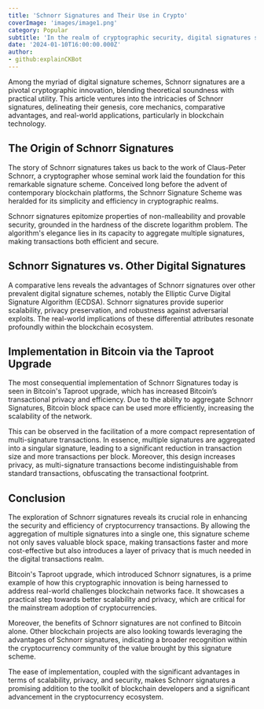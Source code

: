```yaml
---
title: 'Schnorr Signatures and Their Use in Crypto'
coverImage: 'images/image1.png'
category: Popular
subtitle: 'In the realm of cryptographic security, digital signatures stand as the cornerstone, ensuring the integrity and authenticity of transactions.'
date: '2024-01-10T16:00:00.000Z'
author: 
- github:explainCKBot
---
```


Among the myriad of digital signature schemes, Schnorr signatures are a pivotal cryptographic innovation, blending theoretical soundness with practical utility. This article ventures into the intricacies of Schnorr signatures, delineating their genesis, core mechanics, comparative advantages, and real-world applications, particularly in blockchain technology.


## The Origin of Schnorr Signatures

The story of Schnorr signatures takes us back to the work of Claus-Peter Schnorr, a cryptographer whose seminal work laid the foundation for this remarkable signature scheme. Conceived long before the advent of contemporary blockchain platforms, the Schnorr Signature Scheme was heralded for its simplicity and efficiency in cryptographic realms.

Schnorr signatures epitomize properties of non-malleability and provable security, grounded in the hardness of the discrete logarithm problem. The algorithm's elegance lies in its capacity to aggregate multiple signatures, making transactions both efficient and secure.


## Schnorr Signatures vs. Other Digital Signatures

A comparative lens reveals the advantages of Schnorr signatures over other prevalent digital signature schemes, notably the Elliptic Curve Digital Signature Algorithm (ECDSA). Schnorr signatures provide superior scalability, privacy preservation, and robustness against adversarial exploits. The real-world implications of these differential attributes resonate profoundly within the blockchain ecosystem.


## Implementation in Bitcoin via the Taproot Upgrade

The most consequential implementation of Schnorr Signatures today is seen in Bitcoin's Taproot upgrade, which has increased Bitcoin’s transactional privacy and efficiency. Due to the ability to aggregate Schnorr Signatures, Bitcoin block space can be used more efficiently, increasing the scalability of the network.

This can be observed in the facilitation of a more compact representation of multi-signature transactions. In essence, multiple signatures are aggregated into a singular signature, leading to a significant reduction in transaction size and more transactions per block. Moreover, this design increases privacy, as multi-signature transactions become indistinguishable from standard transactions, obfuscating the transactional footprint.


## Conclusion

The exploration of Schnorr signatures reveals its crucial role in enhancing the security and efficiency of cryptocurrency transactions. By allowing the aggregation of multiple signatures into a single one, this signature scheme not only saves valuable block space, making transactions faster and more cost-effective but also introduces a layer of privacy that is much needed in the digital transactions realm.

Bitcoin's Taproot upgrade, which introduced Schnorr signatures, is a prime example of how this cryptographic innovation is being harnessed to address real-world challenges blockchain networks face. It showcases a practical step towards better scalability and privacy, which are critical for the mainstream adoption of cryptocurrencies.

Moreover, the benefits of Schnorr signatures are not confined to Bitcoin alone. Other blockchain projects are also looking towards leveraging the advantages of Schnorr signatures, indicating a broader recognition within the cryptocurrency community of the value brought by this signature scheme.

The ease of implementation, coupled with the significant advantages in terms of scalability, privacy, and security, makes Schnorr signatures a promising addition to the toolkit of blockchain developers and a significant advancement in the cryptocurrency ecosystem.